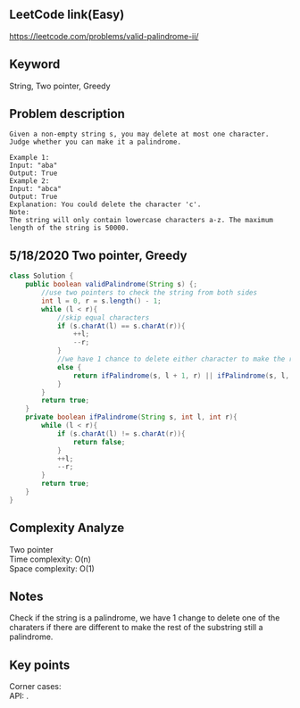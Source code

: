 ## LeetCode link(Easy)
https://leetcode.com/problems/valid-palindrome-ii/

## Keyword
String, Two pointer, Greedy

## Problem description
```
Given a non-empty string s, you may delete at most one character. Judge whether you can make it a palindrome.

Example 1:
Input: "aba"
Output: True
Example 2:
Input: "abca"
Output: True
Explanation: You could delete the character 'c'.
Note:
The string will only contain lowercase characters a-z. The maximum length of the string is 50000.
```

## 5/18/2020 Two pointer, Greedy

```java
class Solution {
    public boolean validPalindrome(String s) {;
        //use two pointers to check the string from both sides
        int l = 0, r = s.length() - 1;
        while (l < r){
            //skip equal characters
            if (s.charAt(l) == s.charAt(r)){
                ++l;
                --r;
            }
            //we have 1 chance to delete either character to make the rest of the substring a palindrome
            else {
                return ifPalindrome(s, l + 1, r) || ifPalindrome(s, l, r - 1);
            }
        }
        return true;
    }
    private boolean ifPalindrome(String s, int l, int r){
        while (l < r){
            if (s.charAt(l) != s.charAt(r)){
                return false;
            }
            ++l;
            --r;
        }
        return true;
    }
}
```
## Complexity Analyze
Two pointer\
Time complexity: O(n)\
Space complexity: O(1)

## Notes
Check if the string is a palindrome, we have 1 change to delete one of the charaters if there are different to make the rest of the substring still a palindrome.

## Key points
Corner cases: \
API: .